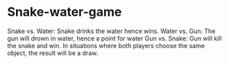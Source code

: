 # Snake-water-game
Snake vs. Water: Snake drinks the water hence wins. Water vs. Gun: The gun will drown in water, hence a point for water Gun vs. Snake: Gun will kill the snake and win. In situations where both players choose the same object, the result will be a draw.
